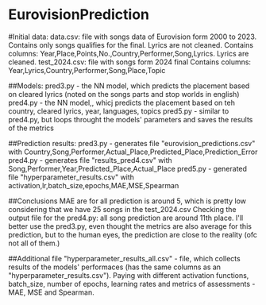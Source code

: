 # EurovisionPrediction


#Initial data: 
data.csv: file with songs data of Eurovision form 2000 to 2023. Contains only songs qualifies for the final.  Lyrics are not cleaned.
Contains columns: Year,Place,Points,No.,Country,Performer,Song,Lyrics. Lyrics are cleaned. 
test_2024.csv: file with songs form 2024 final
Contains columns: Year,Lyrics,Country,Performer,Song,Place,Topic

##Models: 
pred3.py - the NN model, which predicts the placement based on cleared lyrics (noted on the songs parts and stop worlds in english)
pred4.py - the NN model,, whicj predicts the placement based on teh country, cleared lyrics, year, languages, topics
pred5.py - similar to pred4.py, but loops throught the models' parameters and saves the results of the metrics

##Prediction results: 
pred3.py - generates file "eurovision_predictions.csv" with Country,Song,Performer,Actual_Place,Predicted_Place,Prediction_Error
pred4.py - generates file "results_pred4.csv" with Song,Performer,Year,Predicted_Place,Actual_Place
pred5.py - generated file "hyperparameter_results.csv" with activation,lr,batch_size,epochs,MAE,MSE,Spearman


##Conclusions
MAE are for all prediction is around 5, which is pretty low considering that we have 25 songs in the test_2024.csv
Checking the output file for the pred4.py: all song prediction are around 11th place. 
I'll better use the pred3.py, even thought the metrics are also average for this prediction, but to the human eyes, the prediction are close to the reality (ofc not all of them.)

##Additional file
"hyperparameter_results_all.csv" - file, which collects results of the models' performaces (has the same columns as an "hyperparameter_results.csv").
Paying with different activation functions, batch_size, number of epochs, learning rates and metrics of assessments - MAE, MSE and Spearman.
